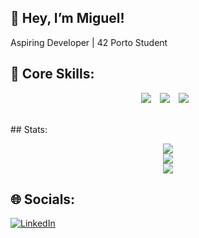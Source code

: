 ## 👋 Hey, I’m Miguel!
Aspiring Developer | 42 Porto Student

## 🚀 Core Skills:
<p align="center">
  <img src="https://img.shields.io/badge/c-%2300599C.svg?style=for-the-badge&logo=c&logoColor=white" style="margin-right: 10px"/>
  <img src="https://img.shields.io/badge/gdb-%23121011.svg?style=for-the-badge&logo=gnu&logoColor=white" style="margin-right: 10px"/>
  <img src="https://img.shields.io/badge/valgrind-%23007844.svg?style=for-the-badge&logo=valgrind&logoColor=white" style="margin-right: 10px"/>
</p><br>
## Stats:
<p align="center">
  <img src="https://github-readme-streak-stats.herokuapp.com/?user=m3irel3s&theme=github_dark&hide_border=false&border_color=ffffff"/><br/>
  <img src="https://github-readme-stats.vercel.app/api?username=m3irel3s&theme=github_dark&hide_border=false&border_color=ffffff"/><br/>
  <img src="https://github-readme-stats.vercel.app/api/top-langs/?username=m3irel3s&theme=github_dark&hide_border=false&border_color=ffffff&layout=compact"/>
</p>

## 🌐 Socials:
[![LinkedIn](https://img.shields.io/badge/LinkedIn-%230077B5.svg?logo=linkedin&logoColor=white)](https://www.linkedin.com/in/miguelmeireles25/)
<!-- Proudly created with GPRM ( https://gprm.itsvg.in ) -->
